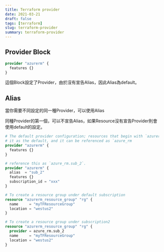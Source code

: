 ```yaml
---
title: Terraform provider
date: 2021-03-21
draft: false
tags: [terraform]
slug: terraform-provider
summary: terraform-provider
---
```


## Provider Block

```terraform
provider "azurerm" {
  features {}
}
```

這個Block設定了Provider，由於沒有宣告Alias，因此Alias為default。

## Alias

當你需要不同設定的同一種Provider，可以使用Alias

同種Provider的第一個，可以不宣告Alias，如果Resource沒有宣告Provider則會使用default的設定。

```terraform
# The default provider configuration; resources that begin with `azurerm_` will use
# it as the default, and it can be referenced as `azure_rm
provider "azurerm" {
  features {}
}

# reference this as `azure_rm.sub_2`.
provider "azurerm" {
  alias  = "sub_2"
  features {}
  subscription_id = "xxx"
}

# To create a resource group under default subscription
resource "azurerm_resource_group" "rg" {
  name     = "myTFResourceGroup"
  location = "westus2"
}

# To create a resource group under subscription2
resource "azurerm_resource_group" "rg" {
  provider = azure_rm.sub_2
  name     = "myTFResourceGroup"
  location = "westus2"
}
```
